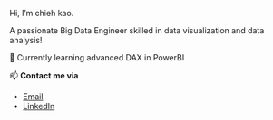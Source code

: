Hi, I’m chieh kao.

A passionate Big Data Engineer skilled in data visualization and data analysis! 

🌱 Currently learning advanced DAX in PowerBI

📫 **Contact me via**
- [Email](chieh.kao1125@gmail.com)
- [LinkedIn](https://www.linkedin.com/in/chieh-kao-777360310)

<!---
chieh-kao-1125/chieh-kao-1125 is a ✨ special ✨ repository because its `README.md` (this file) appears on your GitHub profile.
You can click the Preview link to take a look at your changes.
--->
